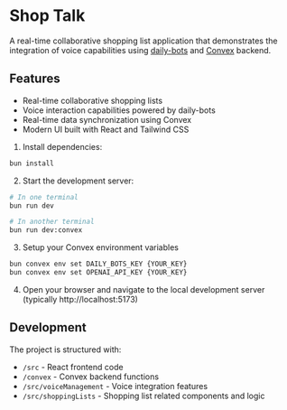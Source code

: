 # Shop Talk

A real-time collaborative shopping list application that demonstrates the integration of voice capabilities using [daily-bots](dailybots.ai) and [Convex](https://convex.dev/) backend.

## Features

- Real-time collaborative shopping lists
- Voice interaction capabilities powered by daily-bots
- Real-time data synchronization using Convex
- Modern UI built with React and Tailwind CSS

1. Install dependencies:
```bash
bun install
```

2. Start the development server:
```bash
# In one terminal
bun run dev

# In another terminal
bun run dev:convex
```

3. Setup your Convex environment variables
```bash
bun convex env set DAILY_BOTS_KEY {YOUR_KEY}
bun convex env set OPENAI_API_KEY {YOUR_KEY}
```

4. Open your browser and navigate to the local development server (typically http://localhost:5173)

## Development

The project is structured with:
- `/src` - React frontend code
- `/convex` - Convex backend functions
- `/src/voiceManagement` - Voice integration features
- `/src/shoppingLists` - Shopping list related components and logic
